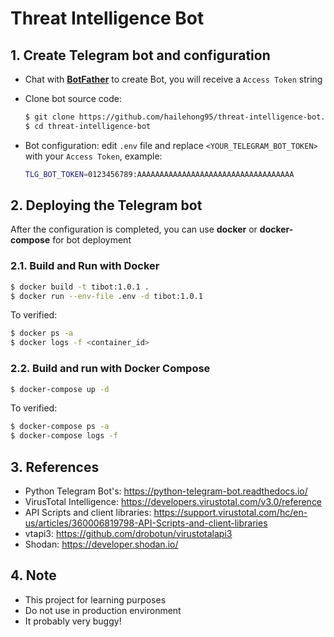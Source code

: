 # Threat Intelligence Bot

## 1. Create Telegram bot and configuration

- Chat with **[BotFather](https://telegram.me/BotFather)** to create Bot, you will receive a `Access Token` string
- Clone bot source code:

    ```bash
    $ git clone https://github.com/hailehong95/threat-intelligence-bot.git
    $ cd threat-intelligence-bot
    ```

- Bot configuration: edit `.env` file and replace `<YOUR_TELEGRAM_BOT_TOKEN>` with your `Access Token`, example:

    ```bash
    TLG_BOT_TOKEN=0123456789:AAAAAAAAAAAAAAAAAAAAAAAAAAAAAAAAAAA
    ```

## 2. Deploying the Telegram bot

After the configuration is completed, you can use **docker** or **docker-compose** for bot deployment

### 2.1. Build and Run with Docker

```bash
$ docker build -t tibot:1.0.1 .
$ docker run --env-file .env -d tibot:1.0.1
```

To verified:

```bash
$ docker ps -a
$ docker logs -f <container_id>
```

### 2.2. Build and run with Docker Compose

```bash
$ docker-compose up -d
```

To verified:
```bash
$ docker-compose ps -a
$ docker-compose logs -f
```

## 3. References

- Python Telegram Bot's: https://python-telegram-bot.readthedocs.io/
- VirusTotal Intelligence: https://developers.virustotal.com/v3.0/reference
- API Scripts and client libraries: https://support.virustotal.com/hc/en-us/articles/360006819798-API-Scripts-and-client-libraries
- vtapi3: https://github.com/drobotun/virustotalapi3
- Shodan: https://developer.shodan.io/

## 4. Note

- This project for learning purposes
- Do not use in production environment
- It probably very buggy!
